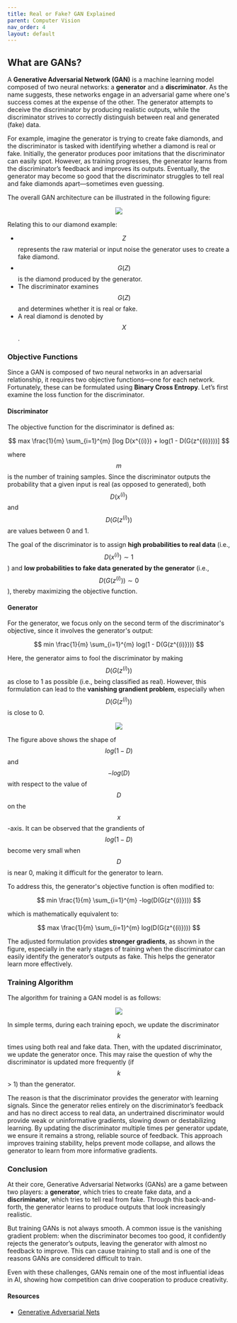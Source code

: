 ```yaml
---
title: Real or Fake? GAN Explained
parent: Computer Vision
nav_order: 4
layout: default
---
```


## What are GANs?

A **Generative Adversarial Network (GAN)** is a machine learning model composed of two neural networks: a **generator** and a **discriminator**. As the name suggests, these networks engage in an adversarial game where one's success comes at the expense of the other. The generator attempts to deceive the discriminator by producing realistic outputs, while the discriminator strives to correctly distinguish between real and generated (fake) data.

For example, imagine the generator is trying to create fake diamonds, and the discriminator is tasked with identifying whether a diamond is real or fake. Initially, the generator produces poor imitations that the discriminator can easily spot. However, as training progresses, the generator learns from the discriminator’s feedback and improves its outputs. Eventually, the generator may become so good that the discriminator struggles to tell real and fake diamonds apart—sometimes even guessing.

The overall GAN architecture can be illustrated in the following figure:

<p align="center">
  <img src="https://github.com/user-attachments/assets/a165be33-10f6-4135-9474-dfcaffda9a60">
</p>

Relating this to our diamond example:

- $$Z$$ represents the raw material or input noise the generator uses to create a fake diamond.
- $$G(Z)$$ is the diamond produced by the generator.
- The discriminator examines $$G(Z)$$ and determines whether it is real or fake.
- A real diamond is denoted by $$X$$.

### Objective Functions

Since a GAN is composed of two neural networks in an adversarial relationship, it requires two objective functions—one for each network. Fortunately, these can be formulated using **Binary Cross Entropy**. Let’s first examine the loss function for the discriminator.

#### Discriminator

The objective function for the discriminator is defined as:

$$ max \frac{1}{m} \sum_{i=1}^{m} [log D(x^{(i)}) + log(1 - D(G(z^{(i)})))] $$

where $$m$$ is the number of training samples. Since the discriminator outputs the probability that a given input is real (as opposed to generated), both $$ D(x^{(i)}) $$ and $$ D(G(z^{(i)})) $$ are values between 0 and 1. 

The goal of the discriminator is to assign **high probabilities to real data** (i.e., $$ D(x^{(i)}) \sim 1$$) and **low probabilities to fake data generated by the generator** (i.e., $$ D(G(z^{(i)}))\sim 0 $$), thereby maximizing the objective function.

#### Generator

For the generator, we focus only on the second term of the discriminator's objective, since it involves the generator's output:

$$ min \frac{1}{m} \sum_{i=1}^{m} log(1 - D(G(z^{(i)}))) $$

Here, the generator aims to fool the discriminator by making $$ D(G(z^{(i)})) $$ as close to 1 as possible (i.e., being classified as real). However, this formulation can lead to the **vanishing grandient problem**, especially when $$ D(G(z^{(i)})) $$ is close to 0.

<p align="center">
  <img src="https://github.com/user-attachments/assets/2239cecd-5965-4cd9-b9d5-2290cff4d218">
</p>

The figure above shows the shape of $$ log (1-D) $$ and $$ -log(D) $$ with respect to the value of $$D$$ on the $$x$$-axis. It can be observed that the grandients of $$ log (1-D) $$ become very small when $$D$$ is near 0, making it difficult for the generator to learn. 

To address this, the generator's objective function is often modified to:

$$ min \frac{1}{m} \sum_{i=1}^{m} -log(D(G(z^{(i)}))) $$

which is mathematically equivalent to:

$$ max \frac{1}{m} \sum_{i=1}^{m} log(D(G(z^{(i)}))) $$

The adjusted formulation provides **stronger gradients**, as shown in the figure, especially in the early stages of training when the discriminator can easily identify the generator’s outputs as fake. This helps the generator learn more effectively.


### Training Algorithm

The algorithm for training a GAN model is as follows:

<p align="center">
  <img src="https://github.com/user-attachments/assets/117c4380-c6cb-47df-b456-e9172a1c93d4">
</p>

In simple terms, during each training epoch, we update the discriminator $$k$$ times using both real and fake data. Then, with the updated discriminator, we update the generator once. This may raise the question of why the discriminator is updated more frequently (if $$k$$ > 1) than the generator.

The reason is that the discriminator provides the generator with learning signals. Since the generator relies entirely on the discriminator’s feedback and has no direct access to real data, an undertrained discriminator would provide weak or uninformative gradients, slowing down or destabilizing learning. By updating the discriminator multiple times per generator update, we ensure it remains a strong, reliable source of feedback. This approach improves training stability, helps prevent mode collapse, and allows the generator to learn from more informative gradients.

### Conclusion

At their core, Generative Adversarial Networks (GANs) are a game between two players: a **generator**, which tries to create fake data, and a **discriminator**, which tries to tell real from fake. Through this back-and-forth, the generator learns to produce outputs that look increasingly realistic.

But training GANs is not always smooth. A common issue is the vanishing gradient problem: when the discriminator becomes too good, it confidently rejects the generator’s outputs, leaving the generator with almost no feedback to improve. This can cause training to stall and is one of the reasons GANs are considered difficult to train.

Even with these challenges, GANs remain one of the most influential ideas in AI, showing how competition can drive cooperation to produce creativity.

#### Resources
- [Generative Adversarial Nets](https://arxiv.org/pdf/1406.2661)
